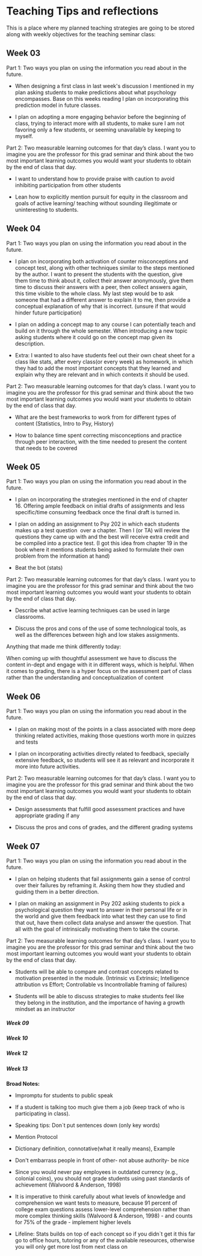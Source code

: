 # Teaching Tips and reflections

This is a place where my planned teaching strategies are going to be stored along with weekly objectives for the teaching seminar class:

## **Week 03**

Part 1: Two ways you plan on using the information you read about in the future. 

-   When designing a first class in last week's discussion I mentioned in my plan asking students to make predictions about what psychology encompasses. Base on this weeks reading I plan on incorporating this prediction model in future classes.

-   I plan on adopting a more engaging behavior before the beginning of class, trying to interact more with all students, to make sure I am not favoring only a few students, or seeming unavailable by keeping to myself.

Part 2: Two measurable learning outcomes for that day’s class. I want you to imagine you are the professor for this grad seminar and think about the two most important learning outcomes you would want your students to obtain by the end of class that day.

-   I want to understand how to provide praise with caution to avoid inhibiting participation from other students

-   Lean how to explicitly mention pursuit for equity in the classroom and goals of active learning/ teaching without sounding illegitimate or uninteresting to students.

## **Week 04**

Part 1: Two ways you plan on using the information you read about in the future. 

-   I plan on incorporating both activation of counter misconceptions and concept test, along with other techniques similar to the steps mentioned by the author. I want to present the students with the question, give them time to think about it, collect their answer anonymously, give them time to discuss their answers with a peer, then collect answers again, this time visible to the whole class. My last step would be to ask someone that had a different answer to explain it to me, then provide a conceptual explanation of why that is incorrect. (unsure if that would hinder future participation)

-   I plan on adding a concept map to any course I can potentially teach and build on it through the whole semester. When introducing a new topic asking students where it could go on the concept map given its description.

-   Extra: I wanted to also have students feel out their own cheat sheet for a class like stats, after every class(or every week) as homework, in which they had to add the most important concepts that they learned and explain why they are relevant and in which contexts it should be used.

Part 2: Two measurable learning outcomes for that day’s class. I want you to imagine you are the professor for this grad seminar and think about the two most important learning outcomes you would want your students to obtain by the end of class that day.

-   What are the best frameworks to work from for different types of content (Statistics, Intro to Psy, History)

-   How to balance time spent correcting misconceptions and practice through peer interaction, with the time needed to present the content that needs to be covered 

## **Week 05**

Part 1: Two ways you plan on using the information you read about in the future. 

-   I plan on incorporating the strategies mentioned in the end of chapter 16. Offering ample feedback on initial drafts of assignments and less specific/time consuming feedback once the final draft is turned in.

-   I plan on adding an assignment to Psy 202 in which each students makes up a test question  over a chapter. Then I (or TA) will review the questions they came up with and the best will receive extra credit and be compiled into a practice test. (I got this idea from chapter 19 in the book where it mentions students being asked to formulate their own problem from the information at hand)

-   Beat the bot (stats)

Part 2: Two measurable learning outcomes for that day’s class. I want you to imagine you are the professor for this grad seminar and think about the two most important learning outcomes you would want your students to obtain by the end of class that day.

-   Describe what active learning techniques can be used in large classrooms.

-   Discuss the pros and cons of the use of some technological tools, as well as the differences between high and low stakes assignments.

Anything that made me think differently today:

When coming up with thoughtful assessment we have to discuss the content in-dept and engage with it in different ways, which is helpful. When it comes to grading, there is a hyper focus on the assessment part of class rather than the understanding and conceptualization of content

## **Week 06**

Part 1: Two ways you plan on using the information you read about in the future. 

-   I plan on making most of the points in a class associated with more deep thinking related activities, making those questions worth more in quizzes and tests

-   I plan on incorporating activities directly related to feedback, specially extensive feedback, so students will see it as relevant and incorporate it more into future activities.

Part 2: Two measurable learning outcomes for that day’s class. I want you to imagine you are the professor for this grad seminar and think about the two most important learning outcomes you would want your students to obtain by the end of class that day.

-   Design assessments that fulfill good assessment practices and have appropriate grading if any

-   Discuss the pros and cons of grades, and the different grading systems

## **Week 07**

Part 1: Two ways you plan on using the information you read about in the future. 

-   I plan on helping students that fail assignments gain a sense of control over their failures by reframing it. Asking them how they studied and guiding them in a better direction.

-   I plan on making an assignment in Psy 202 asking students to pick a psychological question they want to answer in their personal life or in the world and give them feedback into what test they can use to find that out, have them collect data analyse and answer the question. That all with the goal of intrinsically motivating them to take the course.

Part 2: Two measurable learning outcomes for that day’s class. I want you to imagine you are the professor for this grad seminar and think about the two most important learning outcomes you would want your students to obtain by the end of class that day.

-   Students will be able to compare and contrast concepts related to motivation presented in the module. (Intrinsic vs Extrinsic; Intelligence attribution vs Effort; Controllable vs Incontrollable framing of failures)

-   Students will be able to discuss strategies to make students feel like they belong in the institution, and the importance of having a growth mindset as an instructor

##### **Week 09**

##### **Week 10**

##### **Week 12**

##### **Week 13**

**Broad Notes:**

-   Impromptu for students to public speak

-   If a student is talking too much give them a job (keep track of who is participating in class).

-   Speaking tips: Don\`t put sentences down (only key words)

-   Mention Protocol

-   Dictionary definition, connotative(what it really means), Example

-   Don't embarrass people in front of other- not abuse authority- be nice

-   Since you would never pay employees in outdated currency (e.g., colonial coins), you should not grade students using past standards of achievement (Walvoord & Anderson, 1998)

-   It is imperative to think carefully about what levels of knowledge and comprehension we want tests to measure, because 91 percent of college exam questions assess lower-level comprehension rather than more complex thinking skills (Walvoord & Anderson, 1998) - and counts for 75% of the grade - implement higher levels

-   Lifeline: Stats builds on top of each concept so if you didn\`t get it this far go to office hours, tutoring or any of the avaliable reseources, otherwise you will only get more lost from next class on
